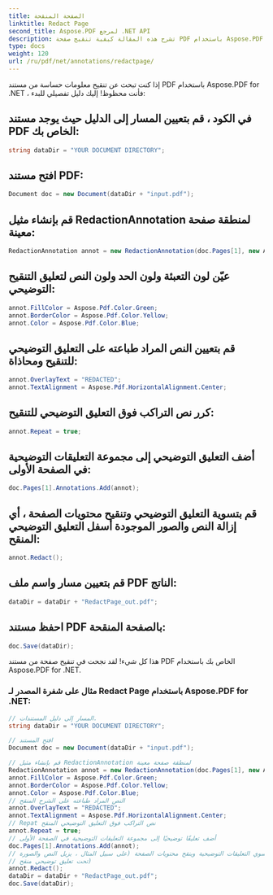 ```yaml
---
title: الصفحة المنقحة
linktitle: Redact Page
second_title: Aspose.PDF لمرجع .NET API
description: تشرح هذه المقالة كيفية تنقيح صفحة PDF باستخدام Aspose.PDF لـ .NET ، بما في ذلك تعليمات خطوة بخطوة ومثال على الكود المصدري.
type: docs
weight: 120
url: /ru/pdf/net/annotations/redactpage/
---
```

إذا كنت تبحث عن تنقيح معلومات حساسة من مستند PDF باستخدام Aspose.PDF for .NET ، فأنت محظوظ! إليك دليل تفصيلي للبدء:

## في الكود ، قم بتعيين المسار إلى الدليل حيث يوجد مستند PDF الخاص بك:

```csharp
string dataDir = "YOUR DOCUMENT DIRECTORY";
```

## افتح مستند PDF:

```csharp
Document doc = new Document(dataDir + "input.pdf");
```

## قم بإنشاء مثيل RedactionAnnotation لمنطقة صفحة معينة:

```csharp
RedactionAnnotation annot = new RedactionAnnotation(doc.Pages[1], new Aspose.Pdf.Rectangle(200, 500, 300, 600));
```

## عيّن لون التعبئة ولون الحد ولون النص لتعليق التنقيح التوضيحي:

```csharp
annot.FillColor = Aspose.Pdf.Color.Green;
annot.BorderColor = Aspose.Pdf.Color.Yellow;
annot.Color = Aspose.Pdf.Color.Blue;
```

## قم بتعيين النص المراد طباعته على التعليق التوضيحي للتنقيح ومحاذاة:

```csharp
annot.OverlayText = "REDACTED";
annot.TextAlignment = Aspose.Pdf.HorizontalAlignment.Center;
```

## كرر نص التراكب فوق التعليق التوضيحي للتنقيح:

```csharp
annot.Repeat = true;
```

## أضف التعليق التوضيحي إلى مجموعة التعليقات التوضيحية في الصفحة الأولى:

```csharp
doc.Pages[1].Annotations.Add(annot);
```

## قم بتسوية التعليق التوضيحي وتنقيح محتويات الصفحة ، أي إزالة النص والصور الموجودة أسفل التعليق التوضيحي المنقح:

```csharp
annot.Redact();
```

## قم بتعيين مسار واسم ملف PDF الناتج:

```csharp
dataDir = dataDir + "RedactPage_out.pdf";
```

## احفظ مستند PDF بالصفحة المنقحة:

```csharp
doc.Save(dataDir);
```

هذا كل شيء! لقد نجحت في تنقيح صفحة من مستند PDF الخاص بك باستخدام Aspose.PDF for .NET.

### مثال على شفرة المصدر لـ Redact Page باستخدام Aspose.PDF for .NET:

```csharp
// المسار إلى دليل المستندات.
string dataDir = "YOUR DOCUMENT DIRECTORY";

// افتح المستند
Document doc = new Document(dataDir + "input.pdf");

// قم بإنشاء مثيل RedactionAnnotation لمنطقة صفحة معينة
RedactionAnnotation annot = new RedactionAnnotation(doc.Pages[1], new Aspose.Pdf.Rectangle(200, 500, 300, 600));
annot.FillColor = Aspose.Pdf.Color.Green;
annot.BorderColor = Aspose.Pdf.Color.Yellow;
annot.Color = Aspose.Pdf.Color.Blue;
// النص المراد طباعته على الشرح المنقح
annot.OverlayText = "REDACTED";
annot.TextAlignment = Aspose.Pdf.HorizontalAlignment.Center;
// Repat نص التراكب فوق التعليق التوضيحي المنقح
annot.Repeat = true;
// أضف تعليقًا توضيحيًا إلى مجموعة التعليقات التوضيحية في الصفحة الأولى
doc.Pages[1].Annotations.Add(annot);
// يسوي التعليقات التوضيحية وينقح محتويات الصفحة (على سبيل المثال ، يزيل النص والصورة
// تحت تعليق توضيحي منقح)
annot.Redact();
dataDir = dataDir + "RedactPage_out.pdf";
doc.Save(dataDir);
```